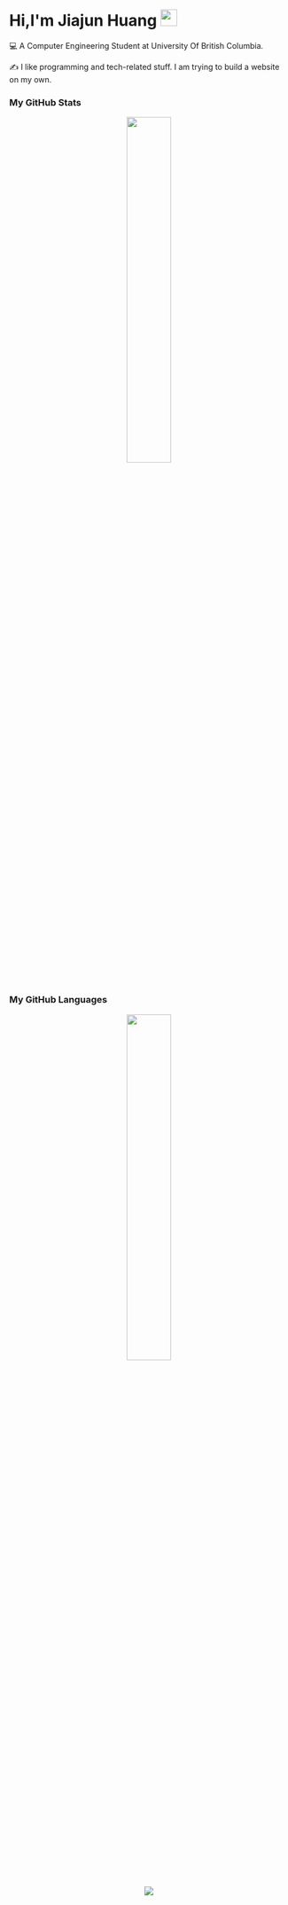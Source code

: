 # Hi,I'm Jiajun Huang  <img src="https://github.com/Light-City/Light-City/blob/main/wave.gif?raw=true" width="30px">
:computer: A Computer Engineering Student at University Of British Columbia.

:writing_hand: I like programming and tech-related stuff. I am trying to build a website on my own.


<!---
#### Most Proficient
![Java](https://user-images.githubusercontent.com/25181517/117201156-9a724800-adec-11eb-9a9d-3cd0f67da4bc.png)
![JavaScript](https://user-images.githubusercontent.com/25181517/117447155-6a868a00-af3d-11eb-9cfe-245df15c9f3f.png)
![HTML5](https://user-images.githubusercontent.com/25181517/192158954-f88b5814-d510-4564-b285-dff7d6400dad.png)
![CSS3](https://user-images.githubusercontent.com/25181517/183898674-75a4a1b1-f960-4ea9-abcb-637170a00a75.png)
### Sometime use 
![Firebase](https://user-images.githubusercontent.com/25181517/189716855-2c69ca7a-5149-4647-936d-780610911353.png)
![Python](https://img.shields.io/badge/-Python-black?style=flat-square&logo=Python)
![C++](https://img.shields.io/badge/-C++-00599C?style=flat-square&logo=c)
### I also know about 


Jiajun-Huang/Jiajun-Huang is a ✨ special ✨ repository because its `README.md` (this file) appears on your GitHub profile.
You can click the Preview link to take a look at your changes.
--->

### My GitHub Stats 
<div align="center"><img style="height: auto; width: 40%;" class="img" src="https://github-readme-stats.vercel.app/api?username=Jiajun-Huang&theme=radical&show_icons=true&include_all_commits=true&hide_border=true" /></div>


### My GitHub Languages
<div align="center"><img style="height: auto; width: 40%;" class="img" src="https://github-readme-stats.vercel.app/api/top-langs/?username=Jiajun-Huang&theme=radical&langs_count=8&layout=compact&hide_border=true" /></div>

<p align="center">
    <img src="https://github-profile-trophy.vercel.app/?username=JACK-ZHANG-coming&column=7&theme=onedark"/>
 </p>
